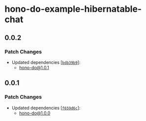 # hono-do-example-hibernatable-chat

## 0.0.2

### Patch Changes

- Updated dependencies [[`bdb39b9`](https://github.com/sor4chi/hono-do/commit/bdb39b9f26d9fb6df859f24bf49c401f7665a816)]:
  - hono-do@1.0.1

## 0.0.1

### Patch Changes

- Updated dependencies [[`f659d6c`](https://github.com/sor4chi/hono-do/commit/f659d6ce48e0c77f785a813faf1585d8f0b216ec)]:
  - hono-do@1.0.0
